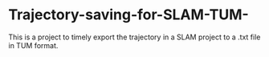 # Trajectory-saving-for-SLAM-TUM-
This is a project to timely export the trajectory in a SLAM project to a .txt file in TUM format.
